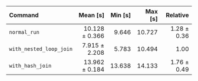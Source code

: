 | Command | Mean [s] | Min [s] | Max [s] | Relative |
|:---|---:|---:|---:|---:|
| `normal_run` | 10.128 ± 0.366 | 9.646 | 10.727 | 1.28 ± 0.36 |
| `with_nested_loop_join` | 7.915 ± 2.208 | 5.783 | 10.494 | 1.00 |
| `with_hash_join` | 13.962 ± 0.184 | 13.638 | 14.133 | 1.76 ± 0.49 |
